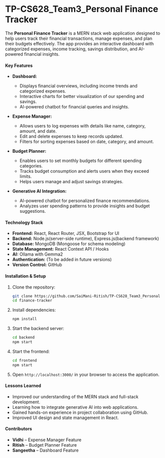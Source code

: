 # TP-CS628_Team3_Personal Finance Tracker

 
The **Personal Finance Tracker** is a MERN stack web application designed to help users track their financial transactions, manage expenses, and plan their budgets effectively. The app provides an interactive dashboard with categorized expenses, income tracking, savings distribution, and AI-powered financial insights.  

#### **Key Features**  
- **Dashboard:**  
  - Displays financial overviews, including income trends and categorized expenses.  
  - Interactive charts for better visualization of our spending and savings.  
  - AI-powered chatbot for financial queries and insights.  

- **Expense Manager:**  
  - Allows users to log expenses with details like name, category, amount, and date.  
  - Edit and delete expenses to keep records updated.  
  - Filters for sorting expenses based on date, category, and amount.  

- **Budget Planner:**  
  - Enables users to set monthly budgets for different spending categories.  
  - Tracks budget consumption and alerts users when they exceed limits.  
  - Helps users manage and adjust savings strategies.  

- **Generative AI Integration:**  
  - AI-powered chatbot for personalized finance recommendations.  
  - Analyzes user spending patterns to provide insights and budget suggestions.  

#### **Technology Stack**  
- **Frontend:** React, React Router, JSX, Bootstrap for UI  
- **Backend:** Node.js(server-side runtime), Express.js(backend framework)
- **Database:** MongoDB (Mongoose for schema modeling)  
- **State Management:** React Context API / Hooks
- **AI:** Ollama with Gemma2 
- **Authentication:** (To be added in future versions)  
- **Version Control:** GitHub  


#### **Installation & Setup** 

1. Clone the repository:  
   ```sh
   git clone https://github.com/SaiMani-Ritish/TP-CS628_Team3_Personal-Finance-Tracker.git
   cd finance-tracker
   ```
2. Install dependencies:  
   ```sh
   npm install
   ```
3. Start the backend server:  
   ```sh
   cd backend  
   npm start 
   ```
4. Start the frontend:  
   ```sh
   cd frontend  
   npm start  
   ```
5. Open `http://localhost:3000/` in your browser to access the application.  


#### **Lessons Learned**  
- Improved our understanding of the MERN stack and full-stack development.  
- Learning how to integrate generative AI into web applications.  
- Gained hands-on experience in project collaboration using GitHub.  
- Improved UI design and state management in React.  

#### **Contributors**  
- **Vidhi** – Expense Manager Feature  
- **Ritish** – Budget Planner Feature  
- **Sangeetha** – Dashboard Feature  

